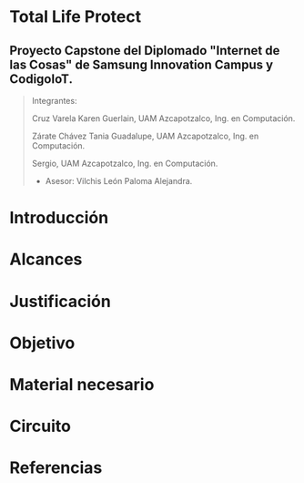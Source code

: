 # **Total Life Protect**


## Proyecto Capstone del Diplomado "Internet de las Cosas" de Samsung Innovation Campus y CodigoIoT.

<!--  ![Esta es una imagen](https://raw.githubusercontent.com/TaniaZarate/ProyectoCapstone-TotalLifeProtect/main/assets/images/logos.jpg) -->

> Integrantes: 
> 
> Cruz Varela Karen Guerlain, UAM Azcapotzalco, Ing. en Computación.
> 
> Zárate Chávez Tania Guadalupe, UAM Azcapotzalco, Ing. en Computación.
> 
> Sergio, UAM Azcapotzalco, Ing. en Computación.
> 
> - Asesor: Vilchis León Paloma Alejandra. 
> 

# Introducción

# Alcances

# Justificación

# Objetivo

# Material necesario

# Circuito

# Referencias
